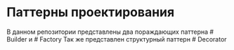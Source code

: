 # Паттерны проектирования
В данном репозитории представлены два пораждающих паттерна  # Builder и # Factory  Так же представлен структурный паттерн # Decorator
